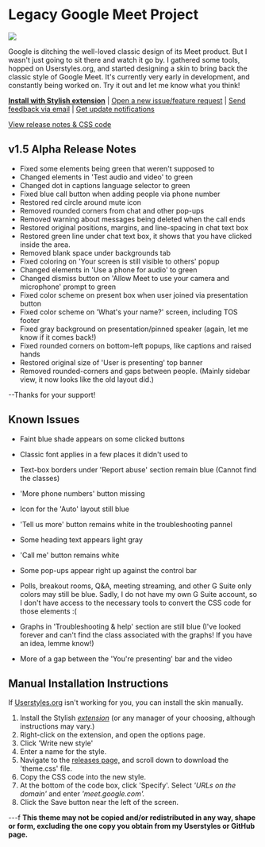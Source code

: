# Legacy Google Meet Project

<img src="https://i.ibb.co/VQ9VY26/old-google-meet-colors.png"/>

Google is ditching the well-loved classic design of its Meet product. But I wasn't just going to sit there and watch it go by. I gathered some tools, hopped on Userstyles.org, and started designing a skin to bring back the classic style of Google Meet. It's currently very early in development, and constantly being worked on. Try it out and let me know what you think!

**[Install with Stylish extension](https://userstyles.org/styles/205419)** | [Open a new issue/feature request](https://github.com/Tech-How/Legacy-Google-Meet/issues/new/choose) | [Send feedback via email](mailto:tech_how_youtuber_55@yahoo.com?subject=Old%20Google%20Meet%20Feedback) | [Get update notifications](https://forms.gle/xRP86G4FBPVX3quq5)

[View release notes & CSS code](https://github.com/Tech-How/Legacy-Google-Meet/releases)

## v1.5 Alpha Release Notes
- Fixed some elements being green that weren't supposed to
- Changed elements in 'Test audio and video' to green
- Changed dot in captions language selector to green
- Fixed blue call button when adding people via phone number
- Restored red circle around mute icon
- Removed rounded corners from chat and other pop-ups
- Removed warning about messages being deleted when the call ends
- Restored original positions, margins, and line-spacing in chat text box
- Restored green line under chat text box, it shows that you have clicked inside the area.
- Removed blank space under backgrounds tab
- Fixed coloring on 'Your screen is still visible to others' popup
- Changed elements in 'Use a phone for audio' to green
- Changed dismiss button on 'Allow Meet to use your camera and microphone' prompt to green
- Fixed color scheme on present box when user joined via presentation button
- Fixed color scheme on 'What's your name?' screen, including TOS footer
- Fixed gray background on presentation/pinned speaker (again, let me know if it comes back!)
- Fixed rounded corners on bottom-left popups, like captions and raised hands
- Restored original size of 'User is presenting' top banner
- Removed rounded-corners and gaps between people. (Mainly sidebar view, it now looks like the old layout did.)

--Thanks for your support!


## Known Issues
- Faint blue shade appears on some clicked buttons

- Classic font applies in a few places it didn't used to

- Text-box borders under 'Report abuse' section remain blue (Cannot find the classes)

- 'More phone numbers' button missing

- Icon for the 'Auto' layout still blue

- 'Tell us more' button remains white in the troubleshooting pannel

- Some heading text appears light gray

- 'Call me' button remains white

- Some pop-ups appear right up against the control bar

- Polls, breakout rooms, Q&A, meeting streaming, and other G Suite only colors may still be blue. Sadly, I do not have my own G Suite account, so I don't have access to the necessary tools to convert the CSS code for those elements :(

- Graphs in 'Troubleshooting & help' section are still blue (I've looked forever and can't find the class associated with the graphs! If you have an idea, lemme know!)

- More of a gap between the 'You're presenting' bar and the video


## Manual Installation Instructions
If [Userstyles.org](https://userstyles.org) isn't working for you, you can install the skin manually.

1. Install the Stylish *[extension](https://chrome.google.com/webstore/detail/stylish-custom-themes-for/fjnbnpbmkenffdnngjfgmeleoegfcffe)* (or any manager of your choosing, although instructions may vary.)
2. Right-click on the extension, and open the options page.
3. Click 'Write new style'
4. Enter a name for the style.
5. Navigate to the [releases page,](https://github.com/Tech-How/Legacy-Google-Meet/releases) and scroll down to download the 'theme.css' file.
6. Copy the CSS code into the new style.
7. At the bottom of the code box, click 'Specify'. Select *'URLs on the domain'* and enter *'meet.google.com'.*
8. Click the Save button near the left of the screen.

---f
**This theme may not be copied and/or redistributed in any way, shape or form, excluding the one copy you obtain from my Userstyles or GitHub page.**
